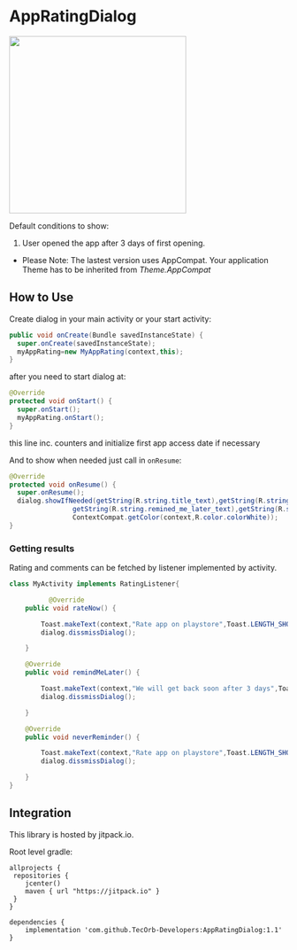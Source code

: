 # AppRatingDialog

<img src="http://res.cloudinary.com/duyx74vfd/image/upload/v1529498210/Screenshot_2018-06-14-17-49-19_uwosum.png" width="320px">

Default conditions to show:

1. User opened the app after 3 days of first opening.

* Please Note: The lastest version uses AppCompat. Your application Theme has to be inherited from *Theme.AppCompat*

## How to Use
Create dialog in your main activity or your start activity:

```java
public void onCreate(Bundle savedInstanceState) {
  super.onCreate(savedInstanceState);
  myAppRating=new MyAppRating(context,this);
}
```

after you need to start dialog at:

```java
@Override
protected void onStart() {
  super.onStart();
  myAppRating.onStart();
}
```

this line inc. counters and initialize first app access date if necessary

And to show when needed just call in `onResume`:

```java
@Override
protected void onResume() {
  super.onResume();
  dialog.showIfNeeded(getString(R.string.title_text),getString(R.string.rate_now_text),
                getString(R.string.remined_me_later_text),getString(R.string.no_rhanks_text),
                ContextCompat.getColor(context,R.color.colorWhite));
}
```
### Getting results

Rating and comments can be fetched by listener implemented by activity.

```java
class MyActivity implements RatingListener{

          @Override
    public void rateNow() {

        Toast.makeText(context,"Rate app on playstore",Toast.LENGTH_SHORT).show();
        dialog.dissmissDialog();

    }

    @Override
    public void remindMeLater() {

        Toast.makeText(context,"We will get back soon after 3 days",Toast.LENGTH_SHORT).show();
        dialog.dissmissDialog();

    }

    @Override
    public void neverReminder() {

        Toast.makeText(context,"Rate app on playstore",Toast.LENGTH_SHORT).show();
        dialog.dissmissDialog();

    }
}
```


## Integration
This library is hosted by jitpack.io.

Root level gradle:
```
allprojects {
 repositories {
    jcenter()
    maven { url "https://jitpack.io" }
 }
}
```
```
dependencies {
    implementation 'com.github.TecOrb-Developers:AppRatingDialog:1.1'
}
```
